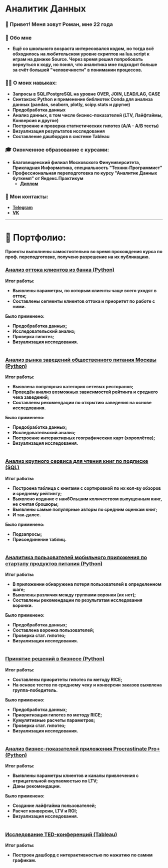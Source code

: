 # Аналитик Данных


### 👋 Привет! Меня зовут Роман, мне 22 года


### 🧑 Обо мне
- **Ещё со школьного возраста интересовался кодом, но тогда всё обходилось на любительском уровне скриптов на lua.script к играм на движке Source. Через время решил попробовать вернуться к коду, но понял, что аналитика мне подходит больше за счёт большей "человечности" в понимании процессов.**


### 👨‍💻 О моих навыках:
- **Запросы в SQL/PostgreSQL на уровне OVER, JOIN, LEAD/LAG, CASE**
- **Синтаксис Python и применение библиотек Conda для анализа данных (pandas, seaborn, plotly, scipy.stats и другие)**
- **Предобработка данных**
- **Анализ данных, в том числе бизнес-показателей (LTV, Лайфтаймы, Конверсия и другое)**
- **Построение и проверка статистических гипотез (A/A - A/B тесты)**
- **Визуализация результатов исследования**
- **Составление дашбордов в системе Tableau**


### 🎓 Оконченное образование с курсами:
- **Благовещенский филиал Московского Финуниверситета, Прикладная Информатика, специальность "Техник-Программист"**
- **Профессиональная переподготовка по курсу "Аналитик Данных буткемп" от Яндекс.Практикум**
  - **[Диплом](https://github.com/SenorRichie/data_analysis_portfolio/blob/main/diplom_document.pdf)**


### 📱 Мои контакты:
- **[Telegram](https://t.me/RedCoat)**
- **[VK](https://vk.com/richardgosling7)**


****

# 💼 Портфолио:
**Проекты выполнены самостоятельно во время прохождения курса по проф. переподготовке, получено разрешение на их публикацию.**


### [Анализ оттока клиентов из банка (Python)](https://github.com/SenorRichie/data_analysis_portfolio/blob/main/bank_churn_analysis_diplom.ipynb)


**Итог работы:**
- **Выявлены параметры, по которым клиенты чаще всего уходят в отток;**
- **Составлены сегменты клиентов оттока и приоритет по работе с ними.**


**Было применено:**
- **Предобработка данных;**
- **Исследовательский анализ;**
- **Проверка гипотез;**
- **Визуализация исследования.**


#


### [Анализ рынка заведений общественного питания Москвы (Python)](https://github.com/SenorRichie/data_analysis_portfolio/blob/main/moscow_places_analysis.ipynb)


**Итог работы:**
- **Выявлена популярная категория сетевых ресторанов;**
- **Проведён анализ возможных зависимостей рейтинга и среднего чека заведений;**
- **Составлены рекомендации по открытию заведения на основе исследования.**


**Было применено:**
- **Предобработка данных;**
- **Исследовательский анализ;**
- **Построение интерактивных географических карт (хороплётов);**
- **Визуализация исследования.**

#


### [Анализ крупного сервиса для чтения книг по подписке (SQL)](https://github.com/SenorRichie/data_analysis_portfolio/blob/main/sql_books_analysis.ipynb)


**Итог работы:**
- **Построена таблица с книгами с сортировкой по их кол-ву обзоров и среднему рейтингу;**
- **Выявлено издание с наибОльшим количеством выпущенным книг, не считая брошюры;**
- **Выявлены самые популярные авторы по средним оценкам книг;**
- **И так-далее.**


**Было применено:**
- **Подзапросы;**
- **Присоединение таблиц.**


#


### [Аналитика пользователей мобильного приложения по стартапу продуктов питания (Python)](https://github.com/SenorRichie/data_analysis_portfolio/blob/main/startup_food_app_analysis.ipynb)


**Итог работы:**
- **В приложении обнаружена потеря пользователей в определенном шаге;**
- **Выявлены различия между группами воронки (их нет);**
- **Составлены рекомендации по результатам исследования воронки.**


**Было применено:**
- **Предобработка данных;**
- **Составлена воронка пользователей;**
- **Проверка стат. гипотез;**
- **Визуализация исследования.**


#


### [Принятие решений в бизнесе (Python)](https://github.com/SenorRichie/data_analysis_portfolio/blob/main/hypothesis_analysis.ipynb)


**Итог работы:**
- **Составлены приоритеты гипотез по методу RICE;**
- **На основе тестов по среднему чеку и конверсии заказов выявлена группа-победитель.**


**Было применено:**
- **Предобработка данных;**
- **Приоритизация гипотез по методу RICE;**
- **Кумулятивные расчеты параметров;**
- **Проверка стат. гипотез;**
- **Визуализация исследования.**


#


### [Анализ бизнес-показателей приложения Procrastinate Pro+ (Python)](https://github.com/SenorRichie/data_analysis_portfolio/blob/main/business_values_analysis.ipynb)


**Итог работы:**
- **Выявлены параметры клиентов и каналы привлечения с отрицательной окупаемостью по LTV;**
- **Даны рекомендации.**


**Было применено:**
- **Создание лайфтайма пользователей;**
- **Расчет конверсии, LTV и ROI;**
- **Визуализация исследования.**


#


### [Исследование TED-конференций (Tableau)](https://public.tableau.com/app/profile/roman.voropaev/viz/TED-_17272976038590/TED-)
**Итог работы:**
- **Построен дашборд с интерактивностью по нажатию по самим графикам.**

